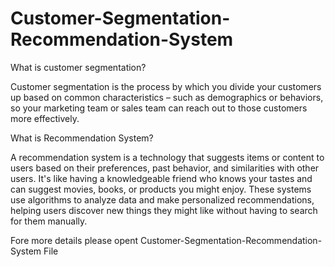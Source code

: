 # Customer-Segmentation-Recommendation-System
What is customer segmentation?

Customer segmentation is the process by which you divide your customers up based on common characteristics – such as demographics or behaviors, so your marketing team or sales team can reach out to those customers more effectively. 

What is Recommendation System?

A recommendation system is a technology that suggests items or content to users based on their preferences, past behavior, and similarities with other users. It's like having a knowledgeable friend who knows your tastes and can suggest movies, books, or products you might enjoy. These systems use algorithms to analyze data and make personalized recommendations, helping users discover new things they might like without having to search for them manually.

Fore more details please opent Customer-Segmentation-Recommendation-System File 

